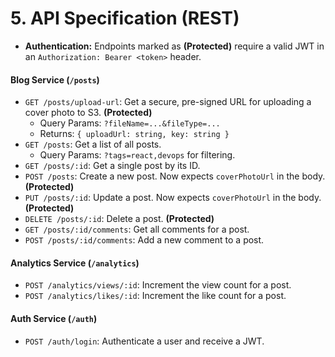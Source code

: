 # 5. API Specification (REST)

*   **Authentication:** Endpoints marked as **(Protected)** require a valid JWT in an `Authorization: Bearer <token>` header.

#### Blog Service (`/posts`)
*   `GET /posts/upload-url`: Get a secure, pre-signed URL for uploading a cover photo to S3. **(Protected)**
    *   Query Params: `?fileName=...&fileType=...`
    *   Returns: `{ uploadUrl: string, key: string }`
*   `GET /posts`: Get a list of all posts.
    *   Query Params: `?tags=react,devops` for filtering.
*   `GET /posts/:id`: Get a single post by its ID.
*   `POST /posts`: Create a new post. Now expects `coverPhotoUrl` in the body. **(Protected)**
*   `PUT /posts/:id`: Update a post. Now expects `coverPhotoUrl` in the body. **(Protected)**
*   `DELETE /posts/:id`: Delete a post. **(Protected)**
*   `GET /posts/:id/comments`: Get all comments for a post.
*   `POST /posts/:id/comments`: Add a new comment to a post.

#### Analytics Service (`/analytics`)
*   `POST /analytics/views/:id`: Increment the view count for a post.
*   `POST /analytics/likes/:id`: Increment the like count for a post.

#### Auth Service (`/auth`)
*   `POST /auth/login`: Authenticate a user and receive a JWT.
